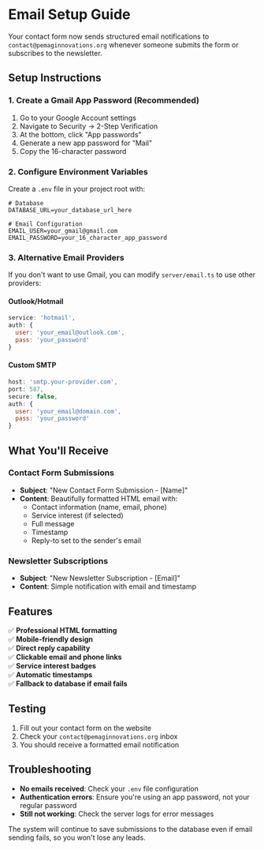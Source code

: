 # Email Setup Guide

Your contact form now sends structured email notifications to `contact@pemaginnovations.org` whenever someone submits the form or subscribes to the newsletter.

## Setup Instructions

### 1. Create a Gmail App Password (Recommended)

1. Go to your Google Account settings
2. Navigate to Security → 2-Step Verification
3. At the bottom, click "App passwords"
4. Generate a new app password for "Mail"
5. Copy the 16-character password

### 2. Configure Environment Variables

Create a `.env` file in your project root with:

```env
# Database
DATABASE_URL=your_database_url_here

# Email Configuration
EMAIL_USER=your_gmail@gmail.com
EMAIL_PASSWORD=your_16_character_app_password
```

### 3. Alternative Email Providers

If you don't want to use Gmail, you can modify `server/email.ts` to use other providers:

#### Outlook/Hotmail
```javascript
service: 'hotmail',
auth: {
  user: 'your_email@outlook.com',
  pass: 'your_password'
}
```

#### Custom SMTP
```javascript
host: 'smtp.your-provider.com',
port: 587,
secure: false,
auth: {
  user: 'your_email@domain.com',
  pass: 'your_password'
}
```

## What You'll Receive

### Contact Form Submissions
- **Subject**: "New Contact Form Submission - [Name]"
- **Content**: Beautifully formatted HTML email with:
  - Contact information (name, email, phone)
  - Service interest (if selected)
  - Full message
  - Timestamp
  - Reply-to set to the sender's email

### Newsletter Subscriptions
- **Subject**: "New Newsletter Subscription - [Email]"
- **Content**: Simple notification with email and timestamp

## Features

✅ **Professional HTML formatting**  
✅ **Mobile-friendly design**  
✅ **Direct reply capability**  
✅ **Clickable email and phone links**  
✅ **Service interest badges**  
✅ **Automatic timestamps**  
✅ **Fallback to database if email fails**

## Testing

1. Fill out your contact form on the website
2. Check your `contact@pemaginnovations.org` inbox
3. You should receive a formatted email notification

## Troubleshooting

- **No emails received**: Check your `.env` file configuration
- **Authentication errors**: Ensure you're using an app password, not your regular password
- **Still not working**: Check the server logs for error messages

The system will continue to save submissions to the database even if email sending fails, so you won't lose any leads.